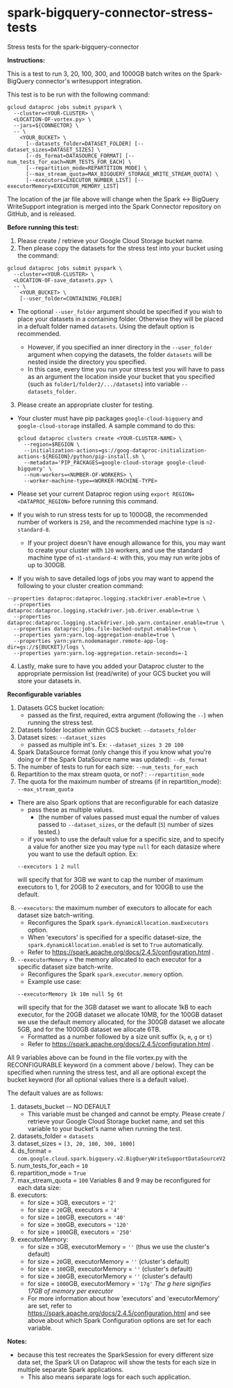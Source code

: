 # spark-bigquery-connector-stress-tests
Stress tests for the spark-bigquery-connector

**Instructions:**

This is a test to run 3, 20, 100, 300, and 1000GB batch writes on the Spark-BigQuery connector's writesupport integration.
			
			
This test is to be run with the following command:
		
		
```
gcloud dataproc jobs submit pyspark \
  --cluster=<YOUR-CLUSTER> \
  <LOCATION-OF-vortex.py> \
  --jars=${CONNECTOR} \
  -- \
    <YOUR_BUCKET> \
      [--datasets_folder=DATASET_FOLDER] [--dataset_sizes=DATASET_SIZES] \
      [--ds_format=DATASOURCE_FORMAT] [--num_tests_for_each=NUM_TESTS_FOR_EACH] \
      [--repartition_mode=REPARTITION_MODE] \
      [--max_stream_quota=MAX_BIGQUERY_STORAGE_WRITE_STREAM_QUOTA] \
      [--executors=EXECUTOR_NUMBER_LIST] [--executorMemory=EXECUTOR_MEMORY_LIST]
```
			

The location of the jar file above will change when the Spark <-> BigQuery WriteSupport integration is merged into the Spark Connector repository on GitHub, and is released.

**Before running this test:**

1. Please create / retrieve your Google Cloud Storage bucket name.
2. Then please copy the datasets for the stress test into your bucket using the command:

```
gcloud dataproc jobs submit pyspark \
  --cluster=<YOUR-CLUSTER> \
  <LOCATION-OF-save_datasets.py> \
  -- \
    <YOUR_BUCKET> \
    [--user_folder=CONTAINING_FOLDER]
```
* The optional `--user_folder` argument should be specified if you wish to place your datasets in a containing folder. Otherwise they will be placed in a defualt folder named `datasets`. Using the default option is recommended.

	* However, if you specified an inner directory in the `--user_folder` argument when copying the datasets, the folder `datasets` will be nested inside the directory you specified.
	* In this case, every time you run your stress test you will have to pass as an argument the location inside your bucket that you specified (such as `folder1/folder2/.../datasets`) into variable `--datasets_folder`.
		
3. Please create an appropriate cluster for testing.

* Your cluster must have pip packages `google-cloud-bigquery` and `google-cloud-storage` installed. A sample command to do this:
	
	```
	gcloud dataproc clusters create <YOUR-CLUSTER-NAME> \
	  --region=$REGION \
	  --initialization-actions=gs://goog-dataproc-initialization-actions-${REGION}/python/pip-install.sh \
	  --metadata='PIP_PACKAGES=google-cloud-storage google-cloud-bigquery' \
	  --num-workers=<NUMBER-OF-WORKERS> \
	  --worker-machine-type=<WORKER-MACHINE-TYPE>
	```

* Please set your current Dataproc region using `export REGION=<DATAPROC_REGION>` before running this command.
* If you wish to run stress tests for up to 1000GB, the recommended number of workers is `250`, and the recommended machine type is `n2-standard-8`.
	* If your project doesn't have enough allowance for this, you may want to create your cluster with `120` workers, and use the standard machine type of `n1-standard-4`: with this, you may run write jobs of up to 300GB.
* If you wish to save detailed logs of jobs you may want to append the following to your cluster creation command:
			
```
--properties dataproc:dataproc.logging.stackdriver.enable=true \
  --properties dataproc:dataproc.logging.stackdriver.job.driver.enable=true \
  --properties dataproc:dataproc.logging.stackdriver.job.yarn.container.enable=true \
  --properties dataproc:jobs.file-backed-output.enable=true \
  --properties yarn:yarn.log-aggregation-enable=true \
  --properties yarn:yarn.nodemanager.remote-app-log-dir=gs://${BUCKET}/logs \
  --properties yarn:yarn.log-aggregation.retain-seconds=-1 
```
4. Lastly, make sure to have you added your Dataproc cluster to the appropriate permission list (read/write) of your GCS bucket you will store your datasets in.

**Reconfigurable variables**
1. Datasets GCS bucket location:
	* passed as the first, required, extra argument (following the `--`) when running the stress test.
2. Datasets folder location within GCS bucket: `--datasets_folder`
3. Dataset sizes: `--dataset_sizes`
	* passed as multiple int's. Ex: `--dataset_sizes 3 20 100`
4. Spark DataSource format (only change this if you know what you're doing or if the Spark DataSource name was updated): `--ds_format`
5. The number of tests to run for each size: `--num_tests_for_each`
6. Repartition to the max stream quota, or not? :  `--repartition_mode`
7. The quota for the maximum number of streams (if in repartition_mode): `--max_stream_quota`

* There are also Spark options that are reconfigurable for each datasize
	* pass these as multiple values. 
		* (the number of values passed must equal the number of values passed to `--dataset_sizes`, or the default (`5`) number of sizes tested.)
	* if you wish to use the default value for a specific size, and to specify a value for another size you may type `null` for each datasize where you want to use the default option. Ex:
	```
	--executors 1 2 null
	```
	will specify that for 3GB we want to cap the number of maximum executors to 1, for 20GB to 2 executors, and for 100GB to use the default.
8. `--executors`: the maximum number of executors to allocate for each dataset size batch-writing.
	* Reconfigures the Spark `spark.dynamicAllocation.maxExecutors` option. 
	* When 'executors' is specified for a specific dataset-size, the `spark.dynamicAllocation.enabled` is set to `True` automatically.
	* Refer to https://spark.apache.org/docs/2.4.5/configuration.html .
9. `--executorMemory` = the memory allocated to each executor for a specific dataset size batch-write.
	* Reconfigures the Spark `spark.executor.memory` option.
	* Example use case:
	```
	--executorMemory 1k 10m null 5g 6t
	```
	will specify that for the 3GB dataset we want to allocate 1kB to each executor, for the 20GB dataset we allocate 10MB, for the 100GB dataset we use the default memory allocated, for the 300GB dataset we allocate 5GB, and for the 1000GB dataset we allocate 6TB.
	* Formatted as a number followed by a size unit suffix (`k`, `m`, `g` or `t`)
	* Refer to https://spark.apache.org/docs/2.4.5/configuration.html .



<!-- -->

All 9 variables above can be found in the file vortex.py with the RECONFIGURABLE keyword (in a comment above / below). They can be specified when running the stress test, and all are optional except the bucket keyword (for all optional values there is a default value).

The default values are as follows:
1. datasets_bucket -- NO DEFAULT
	* This variable must be changed and cannot be empty. Please create / retrieve your Google Cloud Storage bucket name, and set this variable to your bucket's name when running the test.
2. datasets_folder = `datasets`
3. dataset_sizes = `[3, 20, 100, 300, 1000]`
4. ds_format = `com.google.cloud.spark.bigquery.v2.BigQueryWriteSupportDataSourceV2`
5. num_tests_for_each = `10`
6. repartition_mode = `True`
7. max_stream_quota = `100`
	Variables 8 and 9 may be reconfigured for each data size:
8. executors:
	* for size = `3`GB, executors = `'2'`
	* for size = `20`GB, executors = `'4'`
	* for size = `100`GB, executors = `'40'`
	* for size = `300`GB, executors = `'120'`
	* for size = `1000`GB, executors = `'250'`
9. executorMemory:
	* for size = `3`GB, executorMemory = `''` (thus we use the cluster's default)
	* for size = `20`GB, executorMemory = `''` (cluster's default)
	* for size = `100`GB, executorMemory = `''` (cluster's default)
	* for size = `300`GB, executorMemory = `''` (cluster's default)
	* for size = `1000`GB, executorMemory = `'17g'` *The g here signifies 17GB of memory per executor*
	* For more information about how 'executors' and 'executorMemory' are set, refer to https://spark.apache.org/docs/2.4.5/configuration.html and see above about which Spark Configuration options are set for each variable.



**Notes:**
* because this test recreates the SparkSession for every different size data set, the Spark UI on Dataproc will show the tests for each size in multiple separate Spark applications.
	* This also means separate logs for each such application.
